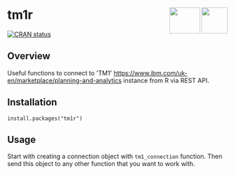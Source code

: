 <!-- README.md is generated from README.Rmd. Please edit that file -->
tm1r <img src="https://upload.wikimedia.org/wikipedia/commons/thumb/1/1b/R_logo.svg/1280px-R_logo.svg.png" align="right" width="60" height="60" /><img src="https://www.cubus-pm.com/sites/default/files/styles/image/public/images/grafiken/grafik_technologie_ibm_d_694x500px.jpg" align="right" width="70" height="60" />
===============================================================================

[![CRAN status](https://www.r-pkg.org/badges/version/broom)](https://cran.r-project.org/package=broom)

Overview
--------

Useful functions to connect to 'TM1' <https://www.ibm.com/uk-en/marketplace/planning-and-analytics> instance from R via REST API.  

Installation
------------

`install.packages("tm1r")`

Usage
-----

Start with creating a connection object with `tm1_connection` function.
Then send this object to any other function that you want to work with.
